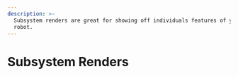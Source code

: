 ```yaml
---
description: >-
  Subsystem renders are great for showing off individuals features of your
  robot.
---
```


# Subsystem Renders

